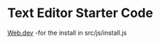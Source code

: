 # Text Editor Starter Code


[Web.dev](https://web.dev/codelab-make-installable/) -for the install in src/js/install.js